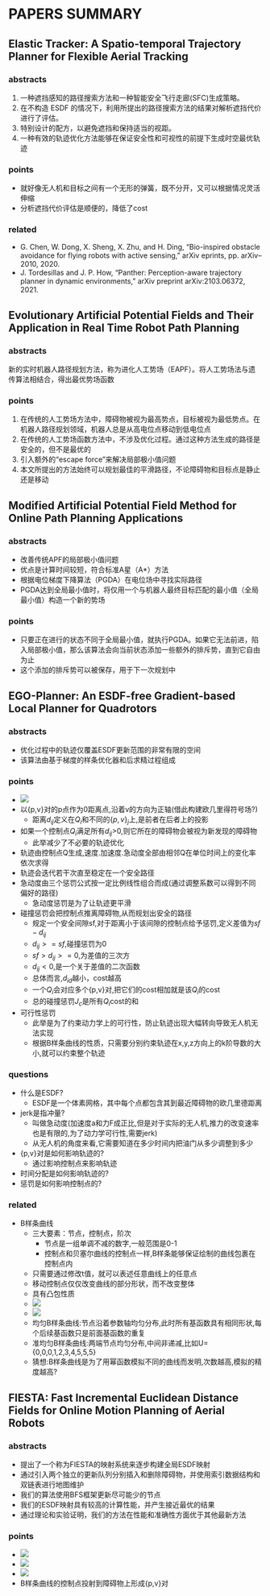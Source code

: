 # PAPERS SUMMARY

## Elastic Tracker: A Spatio-temporal Trajectory Planner for Flexible Aerial Tracking

### abstracts

1. 一种遮挡感知的路径搜索方法和一种智能安全飞行走廊(SFC)生成策略。
2. 在不构造 ESDF 的情况下，利用所提出的路径搜索方法的结果对解析遮挡代价进行了评估。
3. 特别设计的配方，以避免遮挡和保持适当的视距。
4. 一种有效的轨迹优化方法能够在保证安全性和可视性的前提下生成时空最优轨迹

### points

- 就好像无人机和目标之间有一个无形的弹簧，既不分开，又可以根据情况灵活伸缩
- 分析遮挡代价评估是顺便的，降低了cost

### related

- G. Chen, W. Dong, X. Sheng, X. Zhu, and H. Ding, “Bio-inspired obstacle avoidance for flying robots with active sensing,” arXiv eprints, pp. arXiv–2010, 2020.
- J. Tordesillas and J. P. How, “Panther: Perception-aware trajectory planner in dynamic environments,” arXiv preprint arXiv:2103.06372, 2021.

## Evolutionary Artificial Potential Fields and Their Application in Real Time Robot Path Planning

### abstracts

新的实时机器人路径规划方法，称为进化人工势场（EAPF）。将人工势场法与遗传算法相结合，得出最优势场函数

### points

1. 在传统的人工势场方法中，障碍物被视为最高势点，目标被视为最低势点。在机器人路径规划领域，机器人总是从高电位点移动到低电位点
2. 在传统的人工势场函数方法中，不涉及优化过程。通过这种方法生成的路径是安全的，但不是最优的
3. 引入额外的“escape force”来解决局部极小值问题
4. 本文所提出的方法始终可以规划最佳的平滑路径，不论障碍物和目标点是静止还是移动

## Modified Artificial Potential Field Method for Online Path Planning Applications

### abstracts

- 改善传统APF的局部极小值问题
- 优点是计算时间较短，符合标准A星（A*）方法
- 根据电位梯度下降算法（PGDA）在电位场中寻找实际路径
- PGDA达到全局最小值时，将仅用一个与机器人最终目标匹配的最小值（全局最小值）构造一个新的势场

### points

- 只要正在进行的状态不同于全局最小值，就执行PGDA。如果它无法前进，陷入局部极小值，那么该算法会向当前状态添加一些额外的排斥势，直到它自由为止
- 这个添加的排斥势可以被保存，用于下一次规划中

## EGO-Planner: An ESDF-free Gradient-based Local Planner for Quadrotors

### abstracts

- 优化过程中的轨迹仅覆盖ESDF更新范围的非常有限的空间
- 该算法由基于梯度的样条优化器和后求精过程组成

### points

- ![](images/ego-planner_1.png)
- 以{p,v}对的p点作为0距离点,沿着v的方向为正轴(借此构建欧几里得符号场?)
  - 距离$d_{ij}$定义在$Q_i$和不同的$\{p,v\}_j$上,是前者在后者上的投影
- 如果一个控制点$Q_i$满足所有$d_{ij}$>0,则它所在的障碍物会被视为新发现的障碍物
  - 此举减少了不必要的轨迹优化
- 轨迹由控制点Q生成,速度.加速度.急动度全部由相邻Q在单位时间上的变化率依次求得
- 轨迹会迭代若干次直至稳定在一个安全路径
- 急动度由三个惩罚公式按一定比例线性组合而成(通过调整系数可以得到不同偏好的路径)
  - 急动度惩罚是为了让轨迹更平滑
- 碰撞惩罚会把控制点推离障碍物,从而规划出安全的路径
  - 规定一个安全间隙sf,对于距离小于该间隙的控制点给予惩罚,定义差值为$sf-d_{ij}$
  - $d_{ij}>=sf$,碰撞惩罚为0
  - $sf>d_{ij}>=0$,为差值的三次方
  - $d_{ij}<0$,是一个关于差值的二次函数
  - 总体而言,$d_{id}$越小，cost越高
  - 一个$Q_i$会对应多个{p,v}对,把它们的cost相加就是该$Q_i$的cost
  - 总的碰撞惩罚$J_c$是所有$Q_i$cost的和
- 可行性惩罚
  - 此举是为了约束动力学上的可行性，防止轨迹出现大幅转向导致无人机无法实现
  - 根据B样条曲线的性质，只需要分别约束轨迹在x,y,z方向上的k阶导数的大小,就可以约束整个轨迹

### questions

- 什么是ESDF?
  - ESDF是一个体素网格，其中每个点都包含其到最近障碍物的欧几里德距离
- jerk是指冲量?
  - 叫做急动度(加速度a和力F成正比,但是对于实际的无人机,推力的改变速率也是有限的,为了动力学可行性,需要jerk)
  - 从无人机的角度来看,它需要知道在多少时间内把油门从多少调整到多少
- {p,v}对是如何影响轨迹的?
  - 通过影响控制点来影响轨迹
- 时间分配是如何影响轨迹的?
- 惩罚是如何影响控制点的?

### related

- B样条曲线
  - 三大要素：节点，控制点，阶次
    - 节点是一组单调不减的数字,一般范围是0-1
    - 控制点和贝塞尔曲线的控制点一样,B样条能够保证绘制的曲线包裹在控制点内
  - 只需要通过修改t值，就可以表述任意曲线上的任意点
  - 移动控制点仅仅改变曲线的部分形状，而不改变整体
  - 具有凸包性质
  - ![](images/b-spline_1.jpg)
  - ![](images/b-spline_2.png)
  - 均匀B样条曲线:节点沿着参数轴均匀分布,此时所有基函数具有相同形状,每个后续基函数只是前面基函数的重复
  - 准均匀B样条曲线:两端节点均匀分布,中间非递减,比如U={0,0,0,1,2,3,4,5,5,5}
  - 猜想:B样条曲线是为了用幂函数模拟不同的曲线而发明,次数越高,模拟的精度越高?

## FIESTA: Fast Incremental Euclidean Distance Fields for Online Motion Planning of Aerial Robots

### abstracts

- 提出了一个称为FIESTA的映射系统来逐步构建全局ESDF映射
- 通过引入两个独立的更新队列分别插入和删除障碍物，并使用索引数据结构和双链表进行地图维护
- 我们的算法使用BFS框架更新尽可能少的节点
- 我们的ESDF映射具有较高的计算性能，并产生接近最优的结果
- 通过理论和实验证明，我们的方法在性能和准确性方面优于其他最新方法

### points

- ![](images/fiesta_1.png)
- ![](images/fiesta_2.jpg)
- ![](images/fiesta_3.png)
- B样条曲线的控制点投射到障碍物上形成{p,v}对